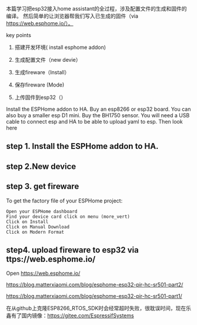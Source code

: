 本篇学习把esp32接入home assistant的全过程，涉及配置文件的生成和固件的编译。
然后简单的让浏览器帮我们写入已生成的固件（via https://web.esphome.io/）。

key points
1. 搭建开发环境( install esphome addon)

2. 生成配置文件（new devie）

3. 生成fireware（Install）

4. 保存fireware (Mode)

5. 上传固件到esp32（）


Install the ESPHome addon to HA.
Buy an esp8266 or esp32 board. You can also buy a smaller esp D1 mini.
Buy the BH1750 sensor.
You will need a USB cable to connect esp and HA to be able to upload yaml to esp.
Then look here

## step 1. Install the ESPHome addon to HA.


## step 2.New device


## step 3. get fireware

To get the factory file of your ESPHome project:
~~~
Open your ESPHome dashboard
Find your device card click on menu (more_vert)
Click on Install
Click on Manual Download
Click on Modern Format
~~~


## step4. upload fireware to esp32 via ttps://web.esphome.io/

Open https://web.esphome.io/

https://blog.matterxiaomi.com/blog/esphome-esp32-pir-hc-sr501-part2/

https://blog.matterxiaomi.com/blog/esphome-esp32-pir-hc-sr501-part1/

在从github上克隆ESP8266_RTOS_SDK时会经常超时失败，很耽误时间，现在乐鑫有了国内镜像：https://gitee.com/EspressifSystems
